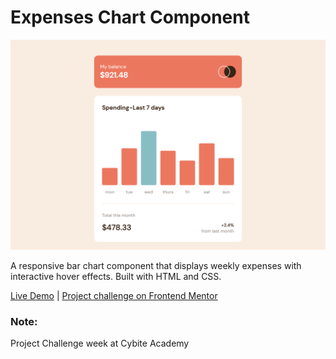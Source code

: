 # Expenses Chart Component

![Project Preview](./Nest%20Hub%20Max.png)

A responsive bar chart component that displays weekly expenses with interactive hover effects. Built with HTML and CSS.

[Live Demo](budget-stats.vercel.app) | [Project challenge on Frontend Mentor](<[your-solution-url-here](https://www.frontendmentor.io/challenges/expenses-chart-component-e7yJBUdjwt)>)

### Note:

Project Challenge week at Cybite Academy
